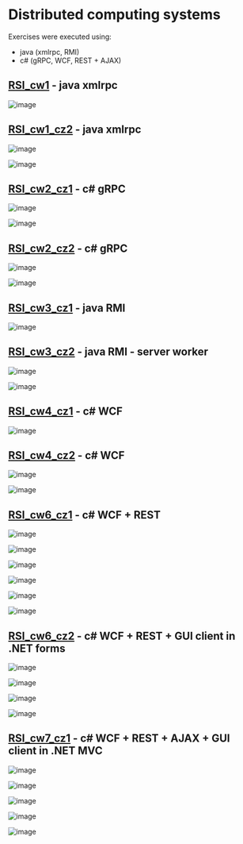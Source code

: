 # Distributed computing systems
Exercises were executed using:
- java (xmlrpc, RMI)
- c# (gRPC, WCF, REST + AJAX)

## [RSI_cw1](RSI_cw1) - java xmlrpc
![image](https://user-images.githubusercontent.com/61067969/173017948-38d065ea-410f-438c-9b8d-6c7569855375.png)

## [RSI_cw1_cz2](RSI_cw1_cz2) - java xmlrpc
![image](https://user-images.githubusercontent.com/61067969/173018067-7ab1a976-6bd1-43b5-9ebc-db51b63b2d09.png)

![image](https://user-images.githubusercontent.com/61067969/173018130-2263c9ca-a0c9-4c81-a84e-375aa2aa0d0a.png)

## [RSI_cw2_cz1](RSI_cw2_cz1) - c# gRPC
![image](https://user-images.githubusercontent.com/61067969/173018250-ba48e1f4-1062-4610-8ca2-4ac292c0f77d.png)

![image](https://user-images.githubusercontent.com/61067969/173018286-fd58feb9-247b-400f-92ff-abc8087a2f4b.png)

## [RSI_cw2_cz2](RSI_cw2_cz2) - c# gRPC
![image](https://user-images.githubusercontent.com/61067969/173018376-715fc224-407a-4d77-bcce-254b13278d36.png)

![image](https://user-images.githubusercontent.com/61067969/173018429-58ec7560-7641-49d3-903c-9f6a2bddf383.png)


## [RSI_cw3_cz1](RSI_cw3_cz1) - java RMI
![image](https://user-images.githubusercontent.com/61067969/173018923-44086346-4c25-4242-818d-59981d4a3eda.png)

## [RSI_cw3_cz2](RSI_cw3_cz2) - java RMI - server worker
![image](https://user-images.githubusercontent.com/61067969/173018992-135cd228-9c02-40fc-9e2b-3638898074da.png)

![image](https://user-images.githubusercontent.com/61067969/173019051-420c5cb1-513f-4a70-848b-ada743accd75.png)

## [RSI_cw4_cz1](RSI_cw4_cz1) - c# WCF
![image](https://user-images.githubusercontent.com/61067969/173019137-04af444e-180e-4015-891e-8837c3bddde2.png)

## [RSI_cw4_cz2](RSI_cw4_cz2) - c# WCF
![image](https://user-images.githubusercontent.com/61067969/173019312-eb80d8e3-bd25-4905-a1f8-ac42ac9a9c52.png)

![image](https://user-images.githubusercontent.com/61067969/173019475-3ed2d0b0-1786-41cf-8cbf-a0222259e0f0.png)

## [RSI_cw6_cz1](RSI_cw6_cz1) - c# WCF + REST
![image](https://user-images.githubusercontent.com/61067969/173019564-44eee98d-7302-41ee-897d-36c46e1bc885.png)

![image](https://user-images.githubusercontent.com/61067969/173019611-7872728e-9dbc-45e6-b02e-8ae42535890d.png)

![image](https://user-images.githubusercontent.com/61067969/173019679-d32c554b-94c4-4103-a05e-450ff0b9bc82.png)

![image](https://user-images.githubusercontent.com/61067969/173019874-6e03a37c-eec4-4a01-9ff9-14b823594214.png)

![image](https://user-images.githubusercontent.com/61067969/173019906-79b0089a-c9fe-453f-be3c-27ff2beb9718.png)

![image](https://user-images.githubusercontent.com/61067969/173019939-2b9aa42c-b77e-40c0-a0e6-664662b5265f.png)

## [RSI_cw6_cz2](RSI_cw6_cz2) - c# WCF + REST + GUI client in .NET forms
![image](https://user-images.githubusercontent.com/61067969/173020022-0be0e07a-a543-448d-961f-40d3a618bbb0.png)

![image](https://user-images.githubusercontent.com/61067969/173020073-e19eb9b7-f714-4599-9e23-9d7d930ea3da.png)

![image](https://user-images.githubusercontent.com/61067969/173020114-98a23fd2-1231-4ce0-ad3b-2283839a7497.png)

![image](https://user-images.githubusercontent.com/61067969/173020174-41a2ed79-e49b-499c-a746-ce0a67d070a0.png)

## [RSI_cw7_cz1](RSI_cw7_cz1) - c# WCF + REST + AJAX + GUI client in .NET MVC
![image](https://user-images.githubusercontent.com/61067969/173020416-978a2ac9-b5a7-48c8-8df1-37a5a8f3e382.png)

![image](https://user-images.githubusercontent.com/61067969/173020475-aa09e03f-21ca-44ce-9e03-01d795699837.png)

![image](https://user-images.githubusercontent.com/61067969/173020527-75e337c6-69e9-499c-8cf4-4d955b95acb7.png)

![image](https://user-images.githubusercontent.com/61067969/173020570-f39a9a17-3b23-4ac7-8239-88abe6346d4c.png)

![image](https://user-images.githubusercontent.com/61067969/173020621-d3058b8b-c620-4854-9497-277d8ea103ac.png)

